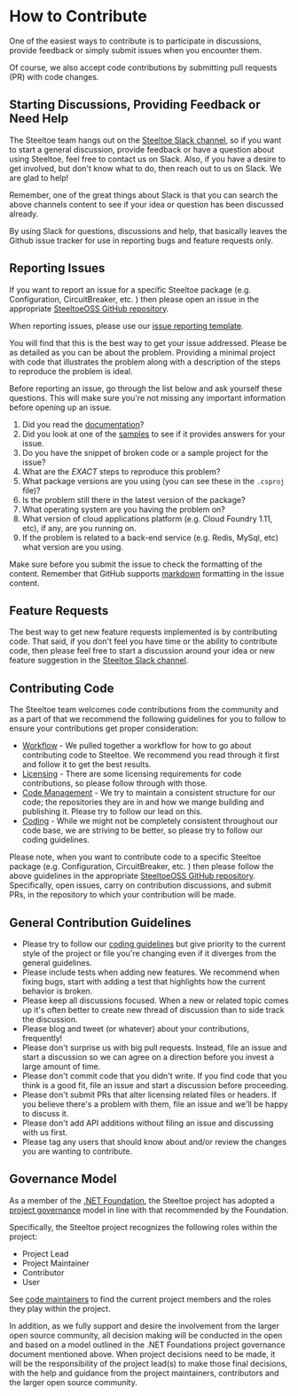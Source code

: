 # How to Contribute

One of the easiest ways to contribute is to participate in discussions, provide feedback or simply submit issues when you encounter them.

Of course, we also accept code contributions by submitting pull requests (PR) with code changes.

## Starting Discussions, Providing Feedback or Need Help

The Steeltoe team hangs out on the [Steeltoe Slack channel](https://steeltoeteam.slack.com), so if you want to start a general discussion, provide feedback or have a question about using Steeltoe, feel free to contact us on Slack.  Also, if you have a desire to get involved, but don't know what to do, then reach out to us on Slack. We are glad to help!

Remember, one of the great things about Slack is that you can search the above channels content to see if your idea or question has been discussed already.

By using Slack for questions, discussions and help, that basically leaves the Github issue tracker for use in reporting bugs and feature requests only.

## Reporting Issues

If you want to report an issue for a specific Steeltoe package (e.g. Configuration, CircuitBreaker, etc. ) then please open an issue in the appropriate [SteeltoeOSS GitHub repository](https://github.com/SteeltoeOSS).

When reporting issues, please use our [issue reporting template](https://github.com/steeltoeoss/Home/project-docs/bug-template).

You will find that this is the best way to get your issue addressed. Please be as detailed as you can be about the problem. Providing a minimal project with code that illustrates the problem along with a description of the steps to reproduce the problem is ideal.

Before reporting an issue, go through the list below and ask yourself these questions.  This will make sure you're not missing any important information before opening up an issue.

1. Did you read the [documentation](http://steeltoe.io/docs/)?
1. Did you look at one of the [samples](https://github.com/SteeltoeOSS/Samples) to see if it provides answers for your issue.
1. Do you have the snippet of broken code or a sample project for the issue?
1. What are the *EXACT* steps to reproduce this problem?
1. What package versions are you using (you can see these in the `.csproj` file)?
1. Is the problem still there in the latest version of the package?
1. What operating system are you having the problem on?
1. What version of cloud applications platform (e.g. Cloud Foundry 1.11, etc), if any, are you running on.
1. If the problem is related to a back-end service (e.g. Redis, MySql, etc) what version are you using.

Make sure before you submit the issue to check the formatting of the content. Remember that GitHub supports [markdown](https://help.github.com/articles/github-flavored-markdown/) formatting in the issue content.

## Feature Requests

The best way to get new feature requests implemented is by contributing code. That said, if you don't feel you have time or the ability to contribute code, then please feel free to start a discussion around your idea or new feature suggestion in the [Steeltoe Slack channel](https://steeltoeteam.slack.com).

## Contributing Code

The Steeltoe team welcomes code contributions from the community and as a part of that we recommend the following guidelines for you to follow to ensure your contributions get proper consideration:

* [Workflow](https://github.com/steeltoeoss/Home/project-docs/contributing-workflow.md) - We pulled together a workflow for how to go about contributing code to Steeltoe. We recommend you read through it first and follow it to get the best results.
* [Licensing](https://github.com/steeltoeoss/Home/project-docs/contributing-license.md) - There are some licensing requirements for code contributions, so please follow through with those.
* [Code Management](https://github.com/steeltoeoss/Home/project-docs/contributing-code-management.md) - We try to maintain a consistent structure for our code; the repositories they are in and how we mange building and publishing it.  Please try to follow our lead on this.
* [Coding](https://github.com/steeltoeoss/Home/project-docs/contributing-code-style.md) - While we might not be completely consistent throughout our code base, we are striving to be better, so please try to follow our coding guidelines.

Please note, when you want to contribute code to a specific Steeltoe package (e.g. Configuration, CircuitBreaker, etc. ) then please follow the above guidelines in the appropriate [SteeltoeOSS GitHub repository](https://github.com/SteeltoeOSS). Specifically, open issues, carry on contribution discussions, and submit PRs, in the repository to which your contribution will be made.

## General Contribution Guidelines

* Please try to follow our [coding guidelines](https://github.com/steeltoeoss/Home/project-docs/contributing-coding.md) but give priority to the current style of the project or file you're changing even if it diverges from the general guidelines.
* Please include tests when adding new features. We recommend when fixing bugs, start with adding a test that highlights how the current behavior is broken.
* Please keep all discussions focused. When a new or related topic comes up it's often better to create new thread of discussion than to side track the discussion.
* Please blog and tweet (or whatever) about your contributions, frequently!
* Please don't surprise us with big pull requests. Instead, file an issue and start a discussion so we can agree on a direction before you invest a large amount of time.
* Please don't commit code that you didn't write. If you find code that you think is a good fit, file an issue and start a discussion before proceeding.
* Please don't submit PRs that alter licensing related files or headers. If you believe there's a problem with them, file an issue and we'll be happy to discuss it.
* Please don't add API additions without filing an issue and discussing with us first.
* Please tag any users that should know about and/or review the changes you are wanting to contribute.

## Governance Model

As a member of the [.NET Foundation](https://dotnetfoundation.org/), the Steeltoe project has adopted a [project governance](https://github.com/dotnet/home/blob/master/governance/project-governance.md) model in line with that recommended by the Foundation.

Specifically, the Steeltoe project recognizes the following roles within the project:

* Project Lead
* Project Maintainer
* Contributor
* User

See [code maintainers](https://github.com/steeltoeoss/Home/project-docs/code-maintainers.md) to find the current project members and the roles they play within the project.

In addition, as we fully support and desire the involvement from the larger open source community, all decision making will be conducted in the open and based on a model outlined in the .NET Foundations project governance document mentioned above. When project decisions need to be made, it will be the responsibility of the project lead(s) to make those final decisions, with the help and guidance from the project maintainers, contributors and the larger open source community.
